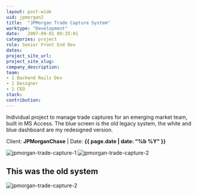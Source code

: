 ```yaml
---
layout: post-wide
uid: jpmorgan2
title:  "JPMorgan Trade Capture System"
worktype: "Development"
date:   2007-09-01 09:35:01
categories: project
role: Senior Front End Dev
dates:
project_site_url:
project_site_slug:
company_description:
team:
- 1 Backend Rails Dev
- 1 Designer
- 1 CEO
stack:
contribution:
---
```


<p>
  Individual project to manage trade captures for an emerging market team, built in MS Access. The blue screen is the old legacy system, the white and blue dashboard are my redesigned version.
</p>

<p class="meta">Client: <strong>JPMorganChase</strong> | Date: <strong>{{ page.date | date: "%b %Y" }}</strong></p>

<div class="showcase">
	<img src="{{ site.baseurl }}/img/jpmorgan-trade-capture/islamic1.jpg" alt="jpmorgan-trade-capture-1">
	<img src="{{ site.baseurl }}/img/jpmorgan-trade-capture/islamic2.jpg" alt="jpmorgan-trade-capture-2">
  <h2>This was the old system</h2>
	<img src="{{ site.baseurl }}/img/jpmorgan-trade-capture/islamic3.jpg" alt="jpmorgan-trade-capture-2">
</div>